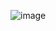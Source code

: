 ![image](https://user-images.githubusercontent.com/36050790/144763475-b2e92f91-a2bd-4821-9b5b-90235679f19a.png)
